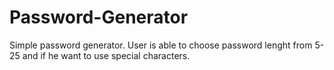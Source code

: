 # Password-Generator
Simple password generator. User is able to choose password lenght from 5-25 and if he want to use special characters.
